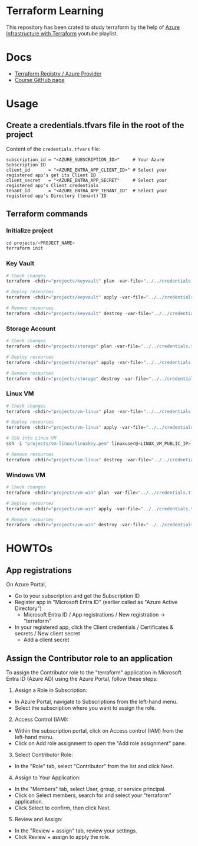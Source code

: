# Terraform Learning

This repository has been crated to study terraform by the help of [Azure Infrastructure with Terraform](https://www.youtube.com/watch?v=lH3KT9RUEOA&list=PLLc2nQDXYMHowSZ4Lkq2jnZ0gsJL3ArAw) youtube playlist.

# Docs

- [Terraform Registry / Azure Provider](https://registry.terraform.io/providers/hashicorp/azurerm/latest/docs)
- [Course GitHub page](https://github.com/cloudxeus/terraform-azure)

# Usage

## Create a credentials.tfvars file in the root of the project

Content of the `credentials.tfvars` file:
```
subscription_id = "<AZURE_SUBSCRIPTION_ID>"     # Your Azure Subscription ID
client_id       = "<AZURE_ENTRA_APP_CLIENT_ID>" # Select your registered app's get its Client ID
client_secret   = "<AZURE_ENTRA_APP_SECRET"     # Select your registered app's Client credentials
tenant_id       = "<AZURE_ENTRA_APP_TENANT_ID"  # Select your registered app's Directory (tenant) ID
```

## Terraform commands

### Initialize project

```powershell
cd projects/<PROJECT_NAME>
terraform init
```

### Key Vault

```powershell
# Check changes
terraform -chdir="projects/keyvault" plan -var-file="../../credentials.tfvars" -out="keyvault.tfplan"

# Deploy resources
terraform -chdir="projects/keyvault" apply -var-file="../../credentials.tfvars" -auto-approve "keyvault.tfplan"

# Remove resources
terraform -chdir="projects/keyvault" destroy -var-file="../../credentials.tfvars" -auto-approve
```

### Storage Account

```powershell
# Check changes
terraform -chdir="projects/storage" plan -var-file="../../credentials.tfvars" -out="storage.tfplan"

# Deploy resources
terraform -chdir="projects/storage" apply -var-file="../../credentials.tfvars" -auto-approve "storage.tfplan"

# Remove resources
terraform -chdir="projects/storage" destroy -var-file="../../credentials.tfvars" -auto-approve
```

### Linux VM

```powershell
# Check changes
terraform -chdir="projects/vm-linux" plan -var-file="../../credentials.tfvars" -out="vm-linux.tfplan"

# Deploy resources
terraform -chdir="projects/vm-linux" apply -var-file="../../credentials.tfvars" -auto-approve "vm-linux.tfplan"

# SSH into Linux VM
ssh -i "projects/vm-linux/linuxkey.pem" linuxuser@<LINUX_VM_PUBLIC_IP>

# Remove resources
terraform -chdir="projects/vm-linux" destroy -var-file="../../credentials.tfvars" -auto-approve
```

### Windows VM

```powershell
# Check changes
terraform -chdir="projects/vm-win" plan -var-file="../../credentials.tfvars" -out="vm-win.tfplan"

# Deploy resources
terraform -chdir="projects/vm-win" apply -var-file="../../credentials.tfvars" -auto-approve "vm-win.tfplan"

# Remove resources
terraform -chdir="projects/vm-win" destroy -var-file="../../credentials.tfvars" -auto-approve
```

# HOWTOs

## App registrations

On Azure Portal,
- Go to your subscription and get the Subscription ID
- Register app in "Microsoft Entra ID" (earlier called as "Azure Active Directory")
  - Microsoft Entra ID / App registrations / New registration -> "terraform"
- In your registered app, click the Client credentials / Certificates & secrets / New client secret
  - Add a client secret

## Assign the Contributor role to an application 

To assign the Contributor role to the "terraform" application in Microsoft Entra ID (Azure AD) using the Azure Portal, follow these steps:

1. Assign a Role in Subscription:

- In Azure Portal, navigate to Subscriptions from the left-hand menu.
- Select the subscription where you want to assign the role.

2. Access Control (IAM):

- Within the subscription portal, click on Access control (IAM) from the left-hand menu.
- Click on Add role assignment to open the "Add role assignment" pane.

3. Select Contributor Role:

- In the "Role" tab, select "Contributor" from the list and click Next.

4. Assign to Your Application:

- In the "Members" tab, select User, group, or service principal.
- Click on Select members, search for and select your "terraform" application.
- Click Select to confirm, then click Next.

5. Review and Assign:

- In the "Review + assign" tab, review your settings.
- Click Review + assign to apply the role.